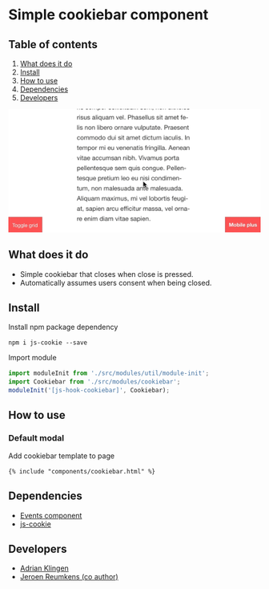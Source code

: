 
# Simple cookiebar component

## Table of contents
1. [What does it do](#markdown-header-what-does-it-do)
2. [Install](#markdown-header-install)
3. [How to use](#markdown-header-how-to-use)
4. [Dependencies](#markdown-header-dependencies)
5. [Developers](#markdown-header-developers)

![Cookiebar Demo](./_demo/cookiebar-simple.gif)

## What does it do
* Simple cookiebar that closes when close is pressed.
* Automatically assumes users consent when being closed.

## Install

Install npm package dependency
```node
npm i js-cookie --save
```
Import module
```javascript
import moduleInit from './src/modules/util/module-init';
import Cookiebar from './src/modules/cookiebar';
moduleInit('[js-hook-cookiebar]', Cookiebar);
```

## How to use

### Default modal
Add cookiebar template to page

```htmlmixed
{% include "components/cookiebar.html" %}
```

## Dependencies
* [Events component](/utilities/events/)
* [js-cookie](https://www.npmjs.com/package/js-cookie)

## Developers
* [Adrian Klingen](mailto:adrian@tamtam.nl)
* [Jeroen Reumkens (co author)](mailto:jeroen.reumkens@tamtam.nl)
